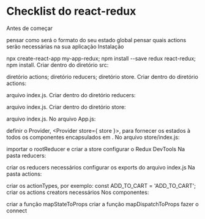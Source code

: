 # Checklist do react-redux
Antes de começar

 pensar como será o formato do seu estado global
 pensar quais actions serão necessárias na sua aplicação
Instalação

 npx create-react-app my-app-redux;
 npm install --save redux react-redux;
 npm install.
Criar dentro do diretório src:

 diretório actions;
 diretório reducers;
 diretório store.
Criar dentro do diretório actions:

 arquivo index.js.
Criar dentro do diretório reducers:

 arquivo index.js.
Criar dentro do diretório store:

 arquivo index.js.
No arquivo App.js:

 definir o Provider, <Provider store={ store }>, para fornecer os estados à todos os componentes encapsulados em <App />.
No arquivo store/index.js:

 importar o rootReducer e criar a store
 configurar o Redux DevTools
Na pasta reducers:

 criar os reducers necessários
 configurar os exports do arquivo index.js
Na pasta actions:

 criar os actionTypes, por exemplo: const ADD_TO_CART = 'ADD_TO_CART';
 criar os actions creators necessários
Nos componentes:

 criar a função mapStateToProps
 criar a função mapDispatchToProps
 fazer o connect

